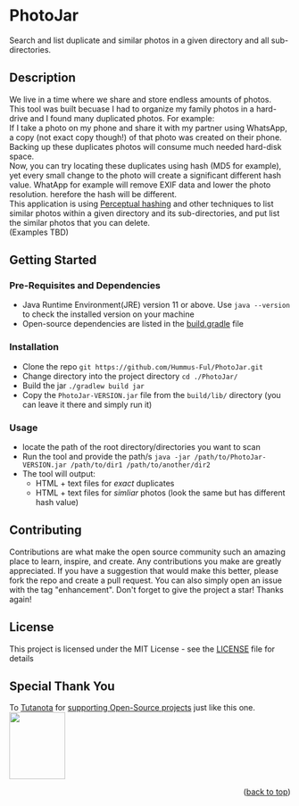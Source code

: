 # PhotoJar
Search and list duplicate and similar photos in a given directory and all sub-directories. 

## Description
We live in a time where we share and store endless amounts of photos.<br/>
This tool was built becuase I had to organize my family photos in a hard-drive and I found many duplicated photos. For example:<br/>
If I take a photo on my phone and share it with my partner using WhatsApp, a copy (not exact copy though!) of that photo was created on their phone. Backing up these duplicates photos will consume much needed hard-disk space.<br/>
Now, you can try locating these duplicates using hash (MD5 for example), yet every small change to the photo will create a significant different hash value. WhatApp for example will remove EXIF data and lower the photo resolution. herefore the hash will be different.<br/>
This application is using [Perceptual hashing](https://www.phash.org/) and other techniques to list similar photos within a given directory and its sub-directories, and put list the similar photos that you can delete.<br/>
(Examples TBD)

## Getting Started
### Pre-Requisites and Dependencies
* Java Runtime Environment(JRE) version 11 or above. Use `java --version` to check the installed version on your machine
* Open-source dependencies are listed in the [build.gradle](https://github.com/Hummus-Ful/PhotoJar/blob/master/build.gradle) file

### Installation
* Clone the repo `git https://github.com/Hummus-Ful/PhotoJar.git`
* Change directory into the project directory `cd ./PhotoJar/`
* Build the jar `./gradlew build jar`
* Copy the `PhotoJar-VERSION.jar` file from the `build/lib/` directory (you can leave it there and simply run it)

### Usage
* locate the path of the root directory/directories you want to scan
* Run the tool and provide the path/s `java -jar /path/to/PhotoJar-VERSION.jar /path/to/dir1 /path/to/another/dir2`
* The tool will output: 
  * HTML + text files for *exact* duplicates
  * HTML + text files for *simliar* photos (look the same but has different hash value)

## Contributing
Contributions are what make the open source community such an amazing place to learn, inspire, and create. Any contributions you make are greatly appreciated.
If you have a suggestion that would make this better, please fork the repo and create a pull request. You can also simply open an issue with the tag "enhancement". Don't forget to give the project a star! Thanks again!

## License
This project is licensed under the MIT License - see the [LICENSE](https://github.com/Hummus-Ful/PhotoJar/blob/master/LICENSE) file for details

<!---
## Authors
TBD

## Version History
TBD

## Acknowledgments
TBD
-->

## Special Thank You
To [Tutanota](https://tutanota.com) for [supporting Open-Source projects](https://tutanota.com/blog/posts/tutanota-for-open-source-teams/) just like this one.
<br/><img src="https://tutanota.com/resources/images/press/tutanota-logo-red.svg" width="100" height="120"/>

<p align="right">(<a href="#top">back to top</a>)</p>

<!-- https://github.com/othneildrew/Best-README-Template/blob/master/README.md -->
